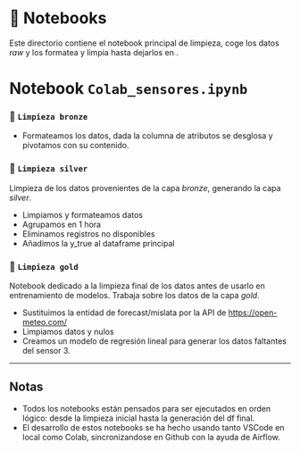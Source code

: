 # 📓 Notebooks

Este directorio contiene el notebook principal de limpieza, coge los datos _raw_ y los formatea y limpia hasta dejarlos en .


# Notebook `Colab_sensores.ipynb`

### 🔹 `Limpieza bronze`

- Formateamos los datos, dada la columna de atributos se desglosa y pivotamos con su contenido.


### 🔹 `Limpieza silver`
Limpieza de los datos provenientes de la capa *bronze*, generando la capa *silver*.

- Limpiamos y formateamos datos
- Agrupamos en 1 hora
- Eliminamos registros no disponibles
- Añadimos la y_true al dataframe principal



### 🔹 `Limpieza gold`
Notebook dedicado a la limpieza final de los datos antes de usarlo en entrenamiento de modelos. Trabaja sobre los datos de la capa *gold*.

- Sustituimos la entidad de forecast/mislata por la API de https://open-meteo.com/
- Limpiamos datos y nulos
- Creamos un modelo de regresión lineal para generar los datos faltantes del sensor 3.

---

## Notas

- Todos los notebooks están pensados para ser ejecutados en orden lógico: desde la limpieza inicial hasta la generación del df final.
- El desarrollo de estos notebooks se ha hecho usando tanto VSCode en local como Colab, sincronizandose en Github con la ayuda de Airflow.
